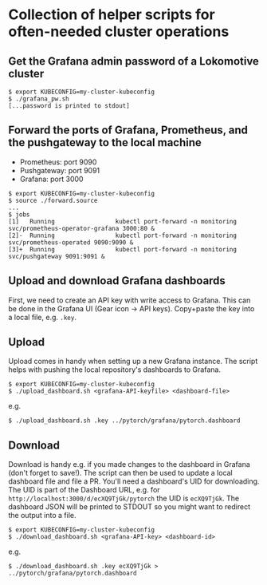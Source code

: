 # Collection of helper scripts for often-needed cluster operations

## Get the Grafana admin password of a Lokomotive cluster

```shell
$ export KUBECONFIG=my-cluster-kubeconfig
$ ./grafana_pw.sh
[...password is printed to stdout]
```

## Forward the ports of Grafana, Prometheus, and the pushgateway to the local machine

* Prometheus: port 9090
* Pushgateway: port 9091
* Grafana: port 3000

```shell
$ export KUBECONFIG=my-cluster-kubeconfig
$ source ./forward.source
...
$ jobs
[1]   Running                 kubectl port-forward -n monitoring svc/prometheus-operator-grafana 3000:80 &
[2]-  Running                 kubectl port-forward -n monitoring svc/prometheus-operated 9090:9090 &
[3]+  Running                 kubectl port-forward -n monitoring svc/pushgateway 9091:9091 &
```

## Upload and download Grafana dashboards

First, we need to create an API key with write access to Grafana.
This can be done in the Grafana UI (Gear icon -> API keys).
Copy+paste the key into a local file, e.g. `.key`.

## Upload

Upload comes in handy when setting up a new Grafana instance.
The script helps with pushing the local repository's dashboards to Grafana.

```shell
$ export KUBECONFIG=my-cluster-kubeconfig
$ ./upload_dashboard.sh <grafana-API-keyfile> <dashboard-file>
```

e.g.
```shell
$ ./upload_dashboard.sh .key ../pytorch/grafana/pytorch.dashboard
```

## Download

Download is handy e.g. if you made changes to the dashboard in Grafana (don't forget to save!).
The script can then be used to update a local dashboard file and file a PR.
You'll need a dashboard's UID for downloading.
The UID is part of the Dashboard URL, e.g. for `http://localhost:3000/d/ecXQ9TjGk/pytorch` the UID is `ecXQ9TjGk`.
The dashboard JSON will be printed to STDOUT so you might want to redirect the output into a file.

```shell
$ export KUBECONFIG=my-cluster-kubeconfig
$ ./download_dashboard.sh <grafana-API-key> <dashboard-id>
```

e.g.
```shell
$ ./download_dashboard.sh .key ecXQ9TjGk > ../pytorch/grafana/pytorch.dashboard
```
